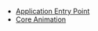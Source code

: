 - [Application Entry Point](ios/application-entry-point)
- [Core Animation](https://developer.apple.com/library/archive/documentation/Cocoa/Conceptual/CoreAnimation_guide/Introduction/Introduction.html)